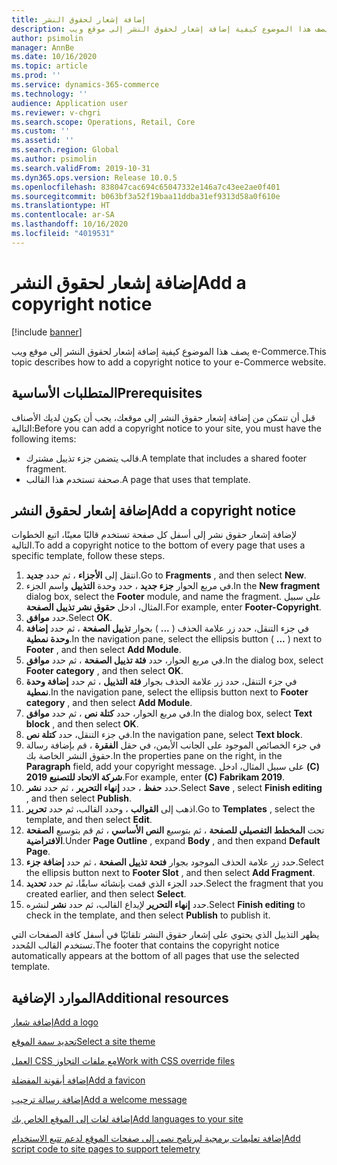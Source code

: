 ```yaml
---
title: إضافة إشعار لحقوق النشر
description: يصف هذا الموضوع كيفية إضافة إشعار لحقوق النشر إلى موقع ويب e-Commerce.
author: psimolin
manager: AnnBe
ms.date: 10/16/2020
ms.topic: article
ms.prod: ''
ms.service: dynamics-365-commerce
ms.technology: ''
audience: Application user
ms.reviewer: v-chgri
ms.search.scope: Operations, Retail, Core
ms.custom: ''
ms.assetid: ''
ms.search.region: Global
ms.author: psimolin
ms.search.validFrom: 2019-10-31
ms.dyn365.ops.version: Release 10.0.5
ms.openlocfilehash: 838047cac694c65047332e146a7c43ee2ae0f401
ms.sourcegitcommit: b063bf3a52f19baa11ddba31ef9313d58a0f610e
ms.translationtype: HT
ms.contentlocale: ar-SA
ms.lasthandoff: 10/16/2020
ms.locfileid: "4019531"
---
```

# <a name="add-a-copyright-notice"></a><span data-ttu-id="5bbe1-103">إضافة إشعار لحقوق النشر</span><span class="sxs-lookup"><span data-stu-id="5bbe1-103">Add a copyright notice</span></span>

[!include [banner](includes/banner.md)]

<span data-ttu-id="5bbe1-104">يصف هذا الموضوع كيفية إضافة إشعار لحقوق النشر إلى موقع ويب e-Commerce.</span><span class="sxs-lookup"><span data-stu-id="5bbe1-104">This topic describes how to add a copyright notice to your e-Commerce website.</span></span>

## <a name="prerequisites"></a><span data-ttu-id="5bbe1-105">المتطلبات الأساسية</span><span class="sxs-lookup"><span data-stu-id="5bbe1-105">Prerequisites</span></span>

<span data-ttu-id="5bbe1-106">قبل أن تتمكن من إضافة إشعار حقوق النشر إلى موقعك، يجب أن يكون لديك الأصناف التالية:</span><span class="sxs-lookup"><span data-stu-id="5bbe1-106">Before you can add a copyright notice to your site, you must have the following items:</span></span>

- <span data-ttu-id="5bbe1-107">قالب يتضمن جزء تذييل مشترك.</span><span class="sxs-lookup"><span data-stu-id="5bbe1-107">A template that includes a shared footer fragment.</span></span>
- <span data-ttu-id="5bbe1-108">صحفة تستخدم هذا القالب.</span><span class="sxs-lookup"><span data-stu-id="5bbe1-108">A page that uses that template.</span></span>

## <a name="add-a-copyright-notice"></a><span data-ttu-id="5bbe1-109">إضافة إشعار لحقوق النشر</span><span class="sxs-lookup"><span data-stu-id="5bbe1-109">Add a copyright notice</span></span>

<span data-ttu-id="5bbe1-110">لإضافة إشعار حقوق نشر إلى أسفل كل صفحة تستخدم قالبًا معينًا، اتبع الخطوات التالية.</span><span class="sxs-lookup"><span data-stu-id="5bbe1-110">To add a copyright notice to the bottom of every page that uses a specific template, follow these steps.</span></span>

1. <span data-ttu-id="5bbe1-111">انتقل إلى **الأجزاء** ، ثم حدد **جديد**.</span><span class="sxs-lookup"><span data-stu-id="5bbe1-111">Go to **Fragments** , and then select **New**.</span></span>
1. <span data-ttu-id="5bbe1-112">في مربع الحوار **جزء جديد** ، حدد وحدة **التذييل** واسم الجزء.</span><span class="sxs-lookup"><span data-stu-id="5bbe1-112">In the **New fragment** dialog box, select the **Footer** module, and name the fragment.</span></span> <span data-ttu-id="5bbe1-113">على سبيل المثال، ادخل **حقوق نشر تذييل الصفحة**.</span><span class="sxs-lookup"><span data-stu-id="5bbe1-113">For example, enter **Footer-Copyright**.</span></span>
1. <span data-ttu-id="5bbe1-114">حدد **موافق**.</span><span class="sxs-lookup"><span data-stu-id="5bbe1-114">Select **OK**.</span></span>
1. <span data-ttu-id="5bbe1-115">في جزء التنقل، حدد زر علامة الحذف ( **...** ) بجوار **تذييل الصفحة** ، ثم حدد **إضافة وحدة نمطية**.</span><span class="sxs-lookup"><span data-stu-id="5bbe1-115">In the navigation pane, select the ellipsis button ( **...** ) next to **Footer** , and then select **Add Module**.</span></span>
1. <span data-ttu-id="5bbe1-116">في مربع الحوار، حدد **فئة تذييل الصفحة** ، ثم حدد **موافق**.</span><span class="sxs-lookup"><span data-stu-id="5bbe1-116">In the dialog box, select **Footer category** , and then select **OK**.</span></span>
1. <span data-ttu-id="5bbe1-117">في جزء التنقل، حدد زر علامة الحذف بجوار **فئة التذييل** ، ثم حدد **إضافة وحدة نمطية**.</span><span class="sxs-lookup"><span data-stu-id="5bbe1-117">In the navigation pane, select the ellipsis button next to **Footer category** , and then select **Add Module**.</span></span>
1. <span data-ttu-id="5bbe1-118">في مربع الحوار، حدد **كتلة نص** ، ثم حدد **موافق**.</span><span class="sxs-lookup"><span data-stu-id="5bbe1-118">In the dialog box, select **Text block** , and then select **OK**.</span></span>
1. <span data-ttu-id="5bbe1-119">في جزء التنقل، حدد **كتلة نص**.</span><span class="sxs-lookup"><span data-stu-id="5bbe1-119">In the navigation pane, select **Text block**.</span></span>
1. <span data-ttu-id="5bbe1-120">في جزء الخصائص الموجود على الجانب الأيمن، في حقل **الفقرة** ، قم بإضافة رسالة حقوق النشر الخاصة بك.</span><span class="sxs-lookup"><span data-stu-id="5bbe1-120">In the properties pane on the right, in the **Paragraph** field, add your copyright message.</span></span> <span data-ttu-id="5bbe1-121">على سبيل المثال، ادخل **(C) شركة الاتحاد للتصنيع 2019**.</span><span class="sxs-lookup"><span data-stu-id="5bbe1-121">For example, enter **(C) Fabrikam 2019**.</span></span>
1. <span data-ttu-id="5bbe1-122">حدد **حفظ** ، حدد **إنهاء التحرير** ، ثم حدد **نشر**.</span><span class="sxs-lookup"><span data-stu-id="5bbe1-122">Select **Save** , select **Finish editing** , and then select **Publish**.</span></span>
1. <span data-ttu-id="5bbe1-123">اذهب إلى **القوالب** ، وحدد القالب، ثم حدد **تحرير**.</span><span class="sxs-lookup"><span data-stu-id="5bbe1-123">Go to **Templates** , select the template, and then select **Edit**.</span></span>
1. <span data-ttu-id="5bbe1-124">تحت **المخطط التفصيلي للصفحة** ، ثم بتوسيع **النص الأساسي** ، ثم قم بتوسيع **الصفحة الافتراضية**.</span><span class="sxs-lookup"><span data-stu-id="5bbe1-124">Under **Page Outline** , expand **Body** , and then expand **Default Page**.</span></span>
1. <span data-ttu-id="5bbe1-125">حدد زر علامة الحذف الموجود بجوار **فتحة تذييل الصفحة** ، ثم حدد **إضافة جزء**.</span><span class="sxs-lookup"><span data-stu-id="5bbe1-125">Select the ellipsis button next to **Footer Slot** , and then select **Add Fragment**.</span></span>
1. <span data-ttu-id="5bbe1-126">حدد الجزء الذي قمت بإنشائه سابقًا، ثم حدد **تحديد**.</span><span class="sxs-lookup"><span data-stu-id="5bbe1-126">Select the fragment that you created earlier, and then select **Select**.</span></span>
1. <span data-ttu-id="5bbe1-127">حدد **إنهاء التحرير** لإيداع القالب، ثم حدد **نشر** لنشره.</span><span class="sxs-lookup"><span data-stu-id="5bbe1-127">Select **Finish editing** to check in the template, and then select **Publish** to publish it.</span></span>

<span data-ttu-id="5bbe1-128">يظهر التذييل الذي يحتوي على إشعار حقوق النشر تلقائيًا في أسفل كافة الصفحات التي تستخدم القالب المُحدد.</span><span class="sxs-lookup"><span data-stu-id="5bbe1-128">The footer that contains the copyright notice automatically appears at the bottom of all pages that use the selected template.</span></span>

## <a name="additional-resources"></a><span data-ttu-id="5bbe1-129">الموارد الإضافية</span><span class="sxs-lookup"><span data-stu-id="5bbe1-129">Additional resources</span></span>

[<span data-ttu-id="5bbe1-130">إضافة شعار</span><span class="sxs-lookup"><span data-stu-id="5bbe1-130">Add a logo</span></span>](add-logo.md)

[<span data-ttu-id="5bbe1-131">تحديد سمة الموقع</span><span class="sxs-lookup"><span data-stu-id="5bbe1-131">Select a site theme</span></span>](select-site-theme.md)

[<span data-ttu-id="5bbe1-132">العمل CSS مع ملفات التجاوز</span><span class="sxs-lookup"><span data-stu-id="5bbe1-132">Work with CSS override files</span></span>](css-override-files.md)

[<span data-ttu-id="5bbe1-133">إضافة أيقونة المفضلة</span><span class="sxs-lookup"><span data-stu-id="5bbe1-133">Add a favicon</span></span>](add-favicon.md)

[<span data-ttu-id="5bbe1-134">إضافة رسالة ترحيب</span><span class="sxs-lookup"><span data-stu-id="5bbe1-134">Add a welcome message</span></span>](add-welcome-message.md)

[<span data-ttu-id="5bbe1-135">إضافة لغات إلى الموقع الخاص بك</span><span class="sxs-lookup"><span data-stu-id="5bbe1-135">Add languages to your site</span></span>](add-languages-to-site.md)

[<span data-ttu-id="5bbe1-136">إضافة تعليمات برمجية لبرنامج نصي إلى صفحات الموقع لدعم تتبع الاستخدام</span><span class="sxs-lookup"><span data-stu-id="5bbe1-136">Add script code to site pages to support telemetry</span></span>](add-telemetry.md)


